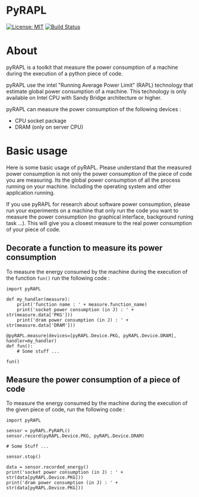 # PyRAPL
[![License: MIT](https://img.shields.io/pypi/l/pyRAPL)](https://spdx.org/licenses/MIT.html)
[![Build Status](https://img.shields.io/circleci/project/github/powerapi-ng/powerapi.svg)](https://circleci.com/gh/powerapi-ng/powerapi)


# About
pyRAPL is a toolkit that measure the power consumption of a machine during the
execution of a python piece of code.

pyRAPL use the intel "Running Average Power Limit" (RAPL) technology that estimate
global power consumption of a machine. This technology is only available on
Intel CPU with Sandy Bridge architecture or higher.

pyRAPL can measure the power consumption of the following devices :
- CPU socket package
- DRAM (only on server CPU)

# Basic usage

Here is some basic usage of pyRAPL. Please understand that the measured power
consumption is not only the power consumption of the piece of code you are
measuring. Its the global power consumption of all the process running on your
machine. Including the operating system and other application running. 

If you use pyRAPL for research about software power consumption, please run your
experiments on a machine that only run the code you want to measure the power
consumption (no graphical interface, background runing task ...). This will give
you a closest measure to the real power consumption of your piece of code.

## Decorate a function to measure its power consumption

To measure the energy consumed by the machine during the execution of the
function `fun()` run the following code :

	import pyRAPL

	def my_handler(measure):
		print('function name : ' + measure.function_name)
		print('socket power consumption (in J) : ' + str(measure.data['PKG']))
		print('dram power consumption (in J) : ' + str(measure.data['DRAM']))

	@pyRAPL.measure(devices=[pyRAPL.Device.PKG, pyRAPL.Device.DRAM], handler=my_handler)
	def fun():
		# Some stuff ...

	fun()

## Measure the power consumption of a piece of code

To measure the energy consumed by the machine during the execution of the given
piece of code, run the following code :

	import pyRAPL

	sensor = pyRAPL.PyRAPL()
	sensor.record(pyRAPL.Device.PKG, pyRAPL.Device.DRAM)
	
	# Some Stuff ...
	
	sensor.stop()

	data = sensor.recorded_energy()
	print('socket power consumption (in J) : ' + str(data[pyRAPL.Device.PKG]))
	print('dram power consumption (in J) : ' + str(data[pyRAPL.Device.PKG]))
